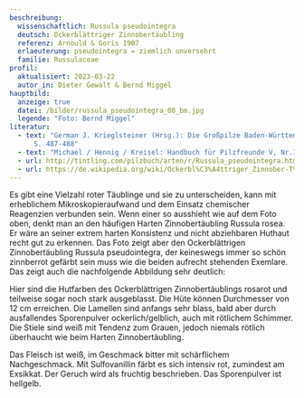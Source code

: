 ```yaml
---
beschreibung:
  wissenschaftlich: Russula pseudointegra
  deutsch: Ockerblättriger Zinnobertäubling
  referenz: Arnould & Goris 1907
  erlaeuterung: pseudointegra = ziemlich unversehrt
  familie: Russulaceae
profil:
  aktualisiert: 2023-03-22
  autor_in: Dieter Gewalt & Bernd Miggel
hauptbild:
  anzeige: true
  datei: /bilder/russula_pseudointegra_08_bm.jpg
  legende: "Foto: Bernd Miggel"
literatur:
  - text: "German J. Krieglsteiner (Hrsg.): Die Großpilze Baden-Württembergs Band 2
      S. 487-488"
  - text: "Michael / Hennig / Kreisel: Handbuch für Pilzfreunde V, Nr.108"
  - url: http://tintling.com/pilzbuch/arten/r/Russula_pseudointegra.html
  - url: https://de.wikipedia.org/wiki/Ockerbl%C3%A4ttriger_Zinnober-T%C3%A4ubling
---
```

Es gibt eine Vielzahl roter Täublinge und sie zu unterscheiden, kann mit erheblichem Mikroskopieraufwand und dem Einsatz chemischer Reagenzien verbunden sein. Wenn einer so ausshieht wie auf dem Foto oben, denkt man an den häufigen Harten Zinnobertäubling Russula rosea. Er wäre an seiner extrem harten Konsistenz und nicht abziehbaren Huthaut recht gut zu erkennen. Das Foto zeigt aber den Ockerblättrigen Zinnobertäubling Russula pseudointegra, der keineswegs immer so schön zinnberrot gefärbt sein muss wie die beiden aufrecht stehenden Exemlare. Das zeigt auch die nachfolgende Abbildung sehr deutlich:

Hier sind die Hutfarben des Ockerblättrigen Zinnobertäublings rosarot und teilweise sogar noch stark ausgeblasst. Die Hüte können Durchmesser von 12 cm erreichen. Die Lamellen sind anfangs sehr blass, bald aber durch ausfallendes Sporenpulver ockerlich/gelblich, auch mit rötlichem Schimmer. Die Stiele sind weiß mit Tendenz zum Grauen, jedoch niemals rötlich überhaucht wie beim Harten Zinnobertäubling.

Das Fleisch ist weiß, im Geschmack bitter mit schärflichem Nachgeschmack. Mit Sulfovanillin färbt es sich intensiv rot, zumindest am Exsikkat. Der Geruch wird als fruchtig beschrieben. Das Sporenpulver ist hellgelb.

